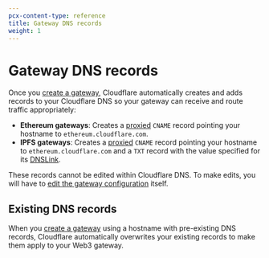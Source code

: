 ```yaml
---
pcx-content-type: reference
title: Gateway DNS records
weight: 1
---
```


# Gateway DNS records

Once you [create a gateway](/web3/how-to/manage-gateways/#create-a-gateway), Cloudflare automatically creates and adds records to your Cloudflare DNS so your gateway can receive and route traffic appropriately:

- **Ethereum gateways**: Creates a [proxied](/dns/manage-dns-records/reference/proxied-dns-records/) `CNAME` record pointing your hostname to `ethereum.cloudflare.com`.
- **IPFS gateways**: Creates a [proxied](/dns/manage-dns-records/reference/proxied-dns-records/) `CNAME` record pointing your hostname to `ethereum.cloudflare.com` and a `TXT` record with the value specified for its [DNSLink](/web3/ipfs-gateway/concepts/dnslink/#how-is-it-used-with-cloudflare).

These records cannot be edited within Cloudflare DNS. To make edits, you will have to [edit the gateway configuration](/web3/how-to/manage-gateways/#edit-a-gateway) itself.

## Existing DNS records

When you [create a gateway](/web3/how-to/manage-gateways/#create-a-gateway) using a hostname with pre-existing DNS records, Cloudflare automatically overwrites your existing records to make them apply to your Web3 gateway.